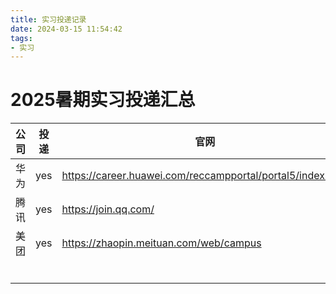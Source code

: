 ```yaml
---
title: 实习投递记录
date: 2024-03-15 11:54:42
tags:
- 实习
---
```


# 2025暑期实习投递汇总

| 公司 | 投递 | 官网                                                       |
| ---- | ---- | ---------------------------------------------------------- |
| 华为 | yes  | https://career.huawei.com/reccampportal/portal5/index.html |
| 腾讯 | yes  | https://join.qq.com/                                       |
| 美团 | yes  | https://zhaopin.meituan.com/web/campus                     |
|      |      |                                                            |
|      |      |                                                            |
|      |      |                                                            |
|      |      |                                                            |
|      |      |                                                            |
|      |      |                                                            |

